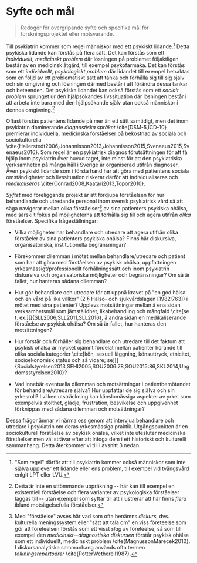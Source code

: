 # Syfte och mål

> Redogör för övergripande syfte och specifika mål för forskningsprojektet eller motsvarande.

Till psykiatrin kommer som regel människor med ett psykiskt lidande.[^1] Detta psykiska lidande kan förstås på flera sätt. Det kan förstås som ett *individuellt, medicinskt problem* där lösningen på problemet följaktligen består av en medicinsk åtgärd, till exempel psykofarmaka. Det kan förstås som ett *individuellt, psykologiskt problem* där lidandet till exempel betraktas som en följd av ett problematiskt sätt att tänka och förhålla sig till sig själv och sin omgivning och lösningen därmed består i att förändra dessa tankar och beteenden. Det psykiska lidandet kan också förstås som ett *socialt problem* sprunget ur den hjälpsökandes livssituation där lösningen består i att arbeta inte bara med den hjälpsökande själv utan också människor i dennes omgivning.[^2]

Oftast förstås patientens lidande på mer än ett sätt samtidigt, men det inom psykiatrin dominerande *diagnostiska språket* \cite{DSM-5,ICD-10} premierar individuella, medicinska förståelser på bekostnad av sociala och sociokulturella \cite{Hallerstedt2006,Johannisson2013,Johannisson2015,Svenaeus2015,Svenaeus2016}. Som regel är en psykiatrisk diagnos förutsättningen för att få hjälp inom psykiatrin över huvud taget, inte minst för att den psykiatriska verksamheten på många håll i Sverige är organiserad utifrån diagnoser. Även psykiskt lidande som i första hand har att göra med patientens sociala omständigheter och livssituation riskerar därför att individualiseras och *medikaliseras* \cite{Conrad2008,Kaatari2013,Topor2010}. 

*Syftet* med föreliggande projekt är att fördjupa förståelsen för hur behandlande och utredande personal inom svensk psykiatrisk vård så att säga navigerar mellan olika förståelser[^3] av sina patienters psykiska ohälsa, med särskilt fokus på möjligheterna att förhålla sig till och agera utifrån *olika* förståelser. Specifika frågeställningar:

* Vilka möjligheter har behandlare och utredare att agera utifrån olika förståeler av sina patienters psykiska ohälsa? Finns här diskursiva, organisatoriska, institutionella begränsningar?

* Förekommer dilemman i mötet mellan behandlare/utredare och patient som har att göra med förståelsen av psykisk ohälsa, uppfattningen yrkesmässigt/professionellt förhållningssätt och inom psykiatrin diskursiva och organisatoriska möjligheter och begränsningar? Om så är fallet, hur hanteras sådana dilemman?

* Hur gör behandlare och utredare för att uppnå kravet på "en god hälsa och en vård på lika villkor" (2 § Hälso- och sjukvårdslagen [1982:763]) i mötet med sina patienter? Upplevs motsättningar mellan å ena sidan verksamhetsmål som jämställdhet, likabehandling och mångfald \cite[se t. ex.][]{SLL2006,SLL2011,SLL2016}, å andra sidan en medikaliserande förståelse av psykisk ohälsa? Om så är fallet, hur hanteras den motsättningen?

* Hur förstår och förhåller sig behandlare och utredare till det faktum att psykisk ohälsa är mycket ojämnt fördelat mellan patienter hörande till olika sociala kategorier \cite[kön, sexuell läggning, könsuttryck, etnicitet, socioekonomisk status och så vidare; se][]{Socialstyrelsen2013,SFHI2005,SOU2006:78,SOU2015:86,SKL2014,Ungdomsstyrelsen2010}?
    
* Vad innebär eventuella dilemman och motsättningar i patientbemötandet för behandlare/utredare själva? Hur uppfattar de sig själva och sin yrkesroll? I vilken utsträckning kan känslomässiga aspekter av yrket som exempelvis stolthet, glädje, frustration, besvikelse och uppgivenhet förknippas med sådana dilemman och motsättningar?

Dessa frågor ämnar vi närma oss genom att intervjua behandlare och utredare i psykiatrin om deras yrkesmässiga praktik. Utgångspunkten är en sociokulturell förståelse av psykisk ohälsa, vilket inte utesluter medicinska förståelser men väl strävar efter att infoga dem i ett historiskt och kulturellt sammanhang. Detta återkommer vi till i avsnitt 3 nedan.

[^1]: "Som regel" därför att till psykiatrin kommer också människor som inte själva upplever ett lidande eller ens problem, till exempel vid tvångsvård enlgit LPT eller LVU.

[^2]: Detta är inte en uttömmande uppräkning -- här kan till exempel en existentiell förståelse och flera varianter av psykologiska förståelser läggas till -- utan exempel som syftar till att illustrerar att här finns *flera* ibland motsägelsefulla förståelser.

[^3]: Med "förståelse" avses här vad som ofta benämns *diskurs*, dvs. kulturella meningssystem eller "sätt att tala om" en viss företeelse som gör att företeelsen förstås som ett visst *slag* av företeelse, så som till exempel den *medicinskt--diagnostiska diskursen* förstår psykisk ohälsa som ett individuellt, medicinskt problem \cite{MagnussonMarecek2010}. I diskursanalytiska sammanhang används ofta termen *tolkningsrepertoarer* \cite{PotterWetherell1987}.
